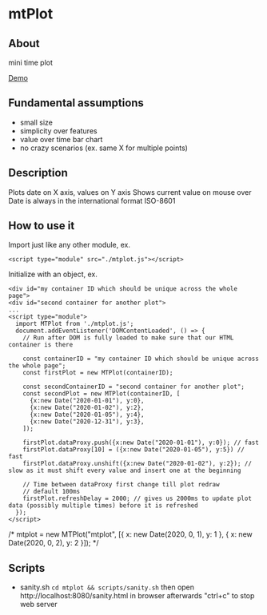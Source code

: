 # mtPlot

## About

mini time plot

[Demo](https://adderek.github.io/mtplot/)

## Fundamental assumptions

- small size
- simplicity over features
- value over time bar chart
- no crazy scenarios (ex. same X for multiple points)

## Description

Plots date on X axis, values on Y axis
Shows current value on mouse over
Date is always in the international format ISO-8601

## How to use it

Import just like any other module, ex.

```
<script type="module" src="./mtplot.js"></script>
```

Initialize with an object, ex.

```
<div id="my container ID which should be unique across the whole page">
<div id="second container for another plot">
...
<script type="module">
  import MTPlot from './mtplot.js';
  document.addEventListener('DOMContentLoaded', () => {
    // Run after DOM is fully loaded to make sure that our HTML container is there

    const containerID = "my container ID which should be unique across the whole page";
    const firstPlot = new MTPlot(containerID);

    const secondContainerID = "second container for another plot";
    const secondPlot = new MTPlot(containerID, [
      {x:new Date("2020-01-01"), y:0},
      {x:new Date("2020-01-02"), y:2},
      {x:new Date("2020-01-05"), y:4},
      {x:new Date("2020-12-31"), y:3},
    ]);

    firstPlot.dataProxy.push({x:new Date("2020-01-01"), y:0}); // fast
    firstPlot.dataProxy[10] = ({x:new Date("2020-01-05"), y:5}) // fast
    firstPlot.dataProxy.unshift({x:new Date("2020-01-02"), y:2}); // slow as it must shift every value and insert one at the beginning

    // Time between dataProxy first change till plot redraw
    // default 100ms
    firstPlot.refreshDelay = 2000; // gives us 2000ms to update plot data (possibly multiple times) before it is refreshed
  });
</script>
```



/*
mtplot = new MTPlot("mtplot", [{ x: new Date(2020, 0, 1), y: 1 }, { x: new Date(2020, 0, 2), y: 2 }]);
*/


## Scripts

- sanity.sh
  `cd mtplot && scripts/sanity.sh`
  then open http://localhost:8080/sanity.html in browser
  afterwards "ctrl+c" to stop web server
